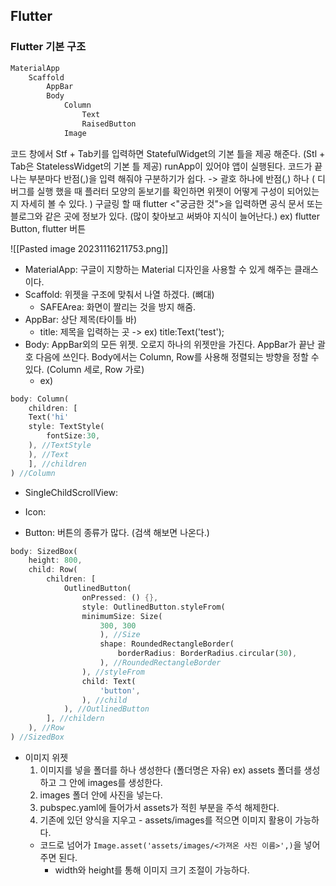 ## Flutter

### Flutter 기본 구조
```Dart
MaterialApp
	Scaffold
		AppBar
		Body
			Column
				Text
				RaisedButton
			Image
```
코드 창에서 Stf + Tab키를 입력하면 StatefulWidget의 기본 틀을 제공 해준다.
(Stl + Tab은 StatelessWidget의 기본 틀 제공)
runApp이 있어야 앱이 실행된다.
코드가 끝나는 부분마다 반점(,)을 입력 해줘야 구분하기가 쉽다.
-> 괄호 하나에 반점(,) 하나
(
디버그를 실행 했을 때 플러터 모양의 돋보기를 확인하면 위젯이 어떻게 구성이 되어있는지 자세히 볼 수 있다.
)
구글링 할 때 flutter <"궁금한 것">을 입력하면 공식 문서 또는 블로그와 같은 곳에 정보가 있다.
(많이 찾아보고 써봐야 지식이 늘어난다.)
ex) flutter Button, flutter 버튼

![[Pasted image 20231116211753.png]]
- MaterialApp: 구글이 지향하는 Material 디자인을 사용할 수 있게 해주는 클래스이다.
- Scaffold: 위젯을 구조에 맞춰서 나열 하겠다. (뼈대)
	- SAFEArea: 화면이 짤리는 것을 방지 해줌.
- AppBar: 상단 제목(타이틀 바)
	- title: 제목을 입력하는 곳
	  -> ex) title:Text('test');
- Body: AppBar외의 모든 위젯. 오로지 하나의 위젯만을 가진다.
  AppBar가 끝난 괄호 다음에 쓰인다.
  Body에서는 Column, Row를 사용해 정렬되는 방향을 정할 수 있다. (Column 세로, Row 가로)
	- ex) 
```Dart
body: Column(
	children: [
	Text('hi'
	style: TextStyle(
		fontSize:30,
	), //TextStyle
	), //Text
	], //children
) //Column
```
- SingleChildScrollView: 

- Icon:

- Button: 버튼의 종류가 많다. (검색 해보면 나온다.)
```Dart
body: SizedBox(
	height: 800,
	child: Row(
		children: [
			OutlinedButton(
				onPressed: () {},
				style: OutlinedButton.styleFrom(
				minimumSize: Size(
					300, 300
					), //Size
					shape: RoundedRectangleBorder(
						borderRadius: BorderRadius.circular(30),
					), //RoundedRectangleBorder
				), //styleFrom
				child: Text(
					'button',
				), //child
			), //OutlinedButton
		], //childern
	), //Row
) //SizedBox
```

- 이미지 위젯
	1. 이미지를 넣을 폴더를 하나 생성한다 (폴더명은 자유)
	  ex) assets 폴더를 생성하고 그 안에 images를 생성한다.
	 2. images 폴더 안에 사진을 넣는다.
	 3. pubspec.yaml에 들어가서 assets가 적힌 부분을 주석 해제한다.
	 4. 기존에 있던 양식을 지우고 - assets/images를 적으면 이미지 활용이 가능하다.
	- 코드로 넘어가 `Image.asset('assets/images/<가져온 사진 이름>',)`을 넣어주면 된다.
		- width와 height를 통해 이미지 크기 조절이 가능하다.

